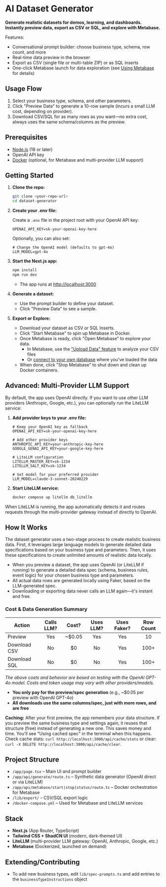 # AI Dataset Generator

**Generate realistic datasets for demos, learning, and dashboards. Instantly preview data, export as CSV or SQL, and explore with Metabase.**

Features:

- Conversational prompt builder: choose business type, schema, row count, and more
- Real-time data preview in the browser
- Export as CSV (single file or multi-table ZIP) or as SQL inserts
- One-click Metabase launch for data exploration (see [Using Metabase](#using-metabase) for details)

## Usage Flow

1. Select your business type, schema, and other parameters.
2. Click "Preview Data" to generate a 10-row sample (incurs a small LLM cost, depending on provider).
3. Download CSV/SQL for as many rows as you want—no extra cost, always uses the same schema/columns as the preview.

## Prerequisites

- [Node.js](https://nodejs.org/) (18 or later)
- OpenAI API key
- [Docker](https://www.docker.com/get-started) (optional, for Metabase and multi-provider LLM support)

## Getting Started

1. **Clone the repo:**

   ```bash
   git clone <your-repo-url>
   cd dataset-generator
   ```

2. **Create your .env file:**

   Create a `.env` file in the project root with your OpenAI API key:

   ```env
   OPENAI_API_KEY=sk-your-openai-key-here
   ```

   Optionally, you can also set:

   ```env
   # Change the OpenAI model (defaults to gpt-4o)
   LLM_MODEL=gpt-4o
   ```

3. **Start the Next.js app:**

   ```bash
   npm install
   npm run dev
   ```

   - The app runs at [http://localhost:3000](http://localhost:3000)

4. **Generate a dataset:**

   - Use the prompt builder to define your dataset.
   - Click "Preview Data" to see a sample.

5. **Export or Explore:**
   - Download your dataset as CSV or SQL Inserts.
   - Click "Start Metabase" to spin up Metabase in Docker.
   - Once Metabase is ready, click "Open Metabase" to explore your data.
     - In Metabase, use the ["Upload Data" feature](https://www.metabase.com/docs/latest/exploration-and-organization/uploads) to analyze your CSV files
     - Or [connect to your own database](https://www.metabase.com/docs/latest/databases/connecting) where you've loaded the data
   - When done, click "Stop Metabase" to shut down and clean up Docker containers.

## Advanced: Multi-Provider LLM Support

By default, the app uses OpenAI directly. If you want to use other LLM providers (Anthropic, Google, etc.), you can optionally run the LiteLLM service:

1. **Add provider keys to your .env file:**

   ```env
   # Keep your OpenAI key as fallback
   OPENAI_API_KEY=sk-your-openai-key-here

   # Add other provider keys
   ANTHROPIC_API_KEY=your-anthropic-key-here
   GOOGLE_GENAI_API_KEY=your-google-key-here

   # LiteLLM configuration
   LITELLM_MASTER_KEY=sk-1234
   LITELLM_SALT_KEY=sk-1234

   # Set model for your preferred provider
   LLM_MODEL=claude-3-sonnet-20240229
   ```

2. **Start LiteLLM service:**

   ```bash
   docker compose up litellm db_litellm
   ```

When LiteLLM is running, the app automatically detects it and routes requests through the multi-provider gateway instead of directly to OpenAI.

## How It Works

The dataset generator uses a two-stage process to create realistic business data. First, it leverages large language models to
generate detailed data specifications based on your business type and parameters. Then, it uses these specifications to create
unlimited amounts of realistic data locally.

- When you preview a dataset, the app uses OpenAI (or LiteLLM if running) to generate a detailed data spec (schema, business rules, event logic) for your chosen business type and parameters.
- All actual data rows are generated locally using Faker, based on the LLM-generated spec.
- Downloading or exporting data never calls an LLM again—it's instant and free.

### Cost & Data Generation Summary

| Action       | Calls LLM? | Cost?  | Uses LLM? | Uses Faker? | Row Count |
| ------------ | :--------: | :----: | :-------: | :---------: | :-------: |
| Preview      |    Yes     | ~$0.05 |    Yes    |     Yes     |    10     |
| Download CSV |     No     |   $0   |    No     |     Yes     |   100+    |
| Download SQL |     No     |   $0   |    No     |     Yes     |   100+    |

_The above costs and behavior are based on testing with the OpenAI GPT-4o model. Costs and token usage may vary with other providers/models._

- **You only pay for the preview/spec generation** (e.g., ~$0.05 per preview with OpenAI GPT-4o)
- **All downloads use the same columns/spec, just with more rows, and are free**

**Caching:** After your first preview, the app remembers your data structure. If you preview the same business type and settings again, it reuses that structure (free) instead of generating a new one. This saves money and time. You'll see "Using cached spec" in the terminal when this happens. Check cache stats: `curl http://localhost:3000/api/cache/stats` or clear: `curl -X DELETE http://localhost:3000/api/cache/clear`.

## Project Structure

- `/app/page.tsx` – Main UI and prompt builder
- `/app/api/generate/route.ts` – Synthetic data generator (OpenAI direct or via LiteLLM)
- `/app/api/metabase/start|stop|status/route.ts` – Docker orchestration for Metabase
- `/lib/export/` – CSV/SQL export logic
- `/docker-compose.yml` – Used for Metabase and LiteLLM services

## Stack

- **Next.js** (App Router, TypeScript)
- **Tailwind CSS + ShadCN UI** (modern, dark-themed UI)
- **LiteLLM** (multi-provider LLM gateway: OpenAI, Anthropic, Google, etc.)
- **Metabase** (Dockerized, launched on demand)

## Extending/Contributing

- To add new business types, edit `lib/spec-prompts.ts` and add entries to the `businessTypeInstructions` object
